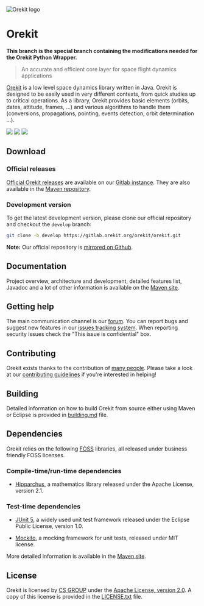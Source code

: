 ![Orekit logo](https://www.orekit.org/img/orekit-logo.png)

# Orekit

**This branch is the special branch containing the modifications needed for the Orekit Python Wrapper.**

> An accurate and efficient core layer for space flight dynamics applications

[Orekit](https://www.orekit.org) is a low level space dynamics library written
in Java. Orekit is designed to be easily used in very different contexts, from
quick studies up to critical operations. As a library, Orekit provides basic
elements (orbits, dates, attitude, frames, ...) and various algorithms to
handle them (conversions, propagations, pointing, events detection, orbit determination ...).


[![](http://img.shields.io/:license-apache-blue.svg)](http://www.apache.org/licenses/LICENSE-2.0.html)
[![](https://sonar.orekit.org/api/project_badges/measure?project=orekit%3Aorekit&metric=alert_status)](https://sonar.orekit.org/dashboard?id=orekit%3Aorekit)
[![](https://sonar.orekit.org/api/project_badges/measure?project=orekit%3Aorekit&metric=coverage)](https://sonar.orekit.org/dashboard?id=orekit%3Aorekit)

## Download

### Official releases

[Official Orekit releases](https://gitlab.orekit.org/orekit/orekit/-/releases)
are available on our [Gitlab instance](https://gitlab.orekit.org/). They are
also available in the
[Maven repository](https://mvnrepository.com/artifact/org.orekit/orekit).

### Development version

To get the latest development version, please clone our official repository
and checkout the `develop` branch:

```bash
git clone -b develop https://gitlab.orekit.org/orekit/orekit.git
```
__Note:__ Our official repository is
[mirrored on Github](https://github.com/CS-SI/Orekit).

## Documentation

Project overview, architecture and development, detailed features list,
Javadoc and a lot of other information is available on the
[Maven site](https://www.orekit.org/site-orekit-development/).

## Getting help

The main communication channel is our [forum](https://forum.orekit.org/). You
can report bugs and suggest new features in our
[issues tracking system](https://gitlab.orekit.org/orekit/orekit/issues). When
reporting security issues check the "This issue is confidential" box.

## Contributing

Orekit exists thanks to the contribution of
[many people](https://gitlab.orekit.org/orekit/orekit/graphs/develop).
Please take a look at our
[contributing guidelines](src/site/markdown/contributing.md) if you're
interested in helping!

## Building

Detailed information on how to build Orekit from source either using Maven or
Eclipse is provided in [building.md](src/site/markdown/building.md) file.

## Dependencies

Orekit relies on the following
[FOSS](https://en.wikipedia.org/wiki/Free_and_open-source_software) libraries,
all released under business friendly FOSS licenses.

### Compile-time/run-time dependencies

* [Hipparchus](https://hipparchus.org/), a mathematics library released under
  the Apache License, version 2.1.

### Test-time dependencies

* [JUnit 5](http://www.junit.org/), a widely used unit test framework released
  under the Eclipse Public License, version 1.0.

* [Mockito](https://site.mockito.org/), a mocking framework for unit tests,
  released under MIT license.

More detailed information is available in the
[Maven site](https://www.orekit.org/site-orekit-development/dependencies.html).

## License

Orekit is licensed by [CS GROUP](https://www.c-s.fr/) under
the [Apache License, version 2.0](http://www.apache.org/licenses/LICENSE-2.0.html).
A copy of this license is provided in the [LICENSE.txt](LICENSE.txt) file.
